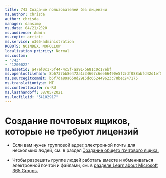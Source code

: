 ```yaml
---
title: 743 Создание пользователей без лицензии
ms.author: chrisda
author: chrisda
manager: dansimp
ms.date: 04/21/2020
ms.audience: Admin
ms.topic: article
ms.service: o365-administration
ROBOTS: NOINDEX, NOFOLLOW
localization_priority: Normal
ms.custom:
- "743"
- "1200022"
ms.assetid: a47ef0c1-5f44-4c5f-aa91-b681c0c17ebf
ms.openlocfilehash: 8b6737bb8e472a1534667c6ee66490e5f25df088abfd42d1ef5c13a28984be67
ms.sourcegitcommit: b5f7da89a650d2915dc652449623c78be6247175
ms.translationtype: MT
ms.contentlocale: ru-RU
ms.lasthandoff: 08/05/2021
ms.locfileid: "54102917"
---
```

# <a name="create-mailboxes-that-dont-require-licenses"></a>Создание почтовых ящиков, которые не требуют лицензий

- Если вам нужен групповой адрес электронной почты для нескольких людей, см. в раздел [Создание общего почтового ящика.](https://docs.microsoft.com/microsoft-365/admin/email/create-a-shared-mailbox)

- Чтобы разрешить группе людей работать вместе и обмениваться электронной почтой и файлами, см. в [разделе Learn about Microsoft 365 Groups.](https://support.office.com/article/b565caa1-5c40-40ef-9915-60fdb2d97fa2)
